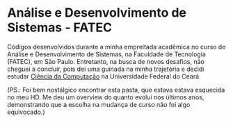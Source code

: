 # Análise e Desenvolvimento de Sistemas - FATEC

Códigos desenvolvidos durante a minha empreitada acadêmica no curso de Análise e Desenvolvimento de Sistemas, na Faculdade de Tecnologia (FATEC), em São Paulo. Entretanto, na busca de novos desafios, não cheguei a concluir, pois dei uma guinada na minha trajetória e decidi estudar [Ciência da Computação](https://github.com/DanielBrito/ufc) na Universidade Federal do Ceará.

(PS.: Foi bem nostálgico encontrar esta pasta, que estava estava esquecida no meu HD. Me deu um overview do quanto evoluí nos últimos anos, demonstrando que a escolha na mudança de curso não foi algo equivocado.)
